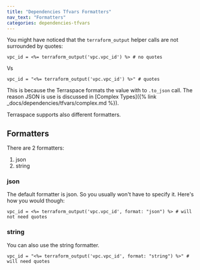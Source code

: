 ```yaml
---
title: "Dependencies Tfvars Formatters"
nav_text: "Formatters"
categories: dependencies-tfvars
---
```


You might have noticed that the `terraform_output` helper calls are not surrounded by quotes:

    vpc_id = <%= terraform_output('vpc.vpc_id') %> # no quotes

Vs

    vpc_id = "<%= terraform_output('vpc.vpc_id') %>" # quotes

This is because the Terraspace formats the value with to `.to_json` call. The reason JSON is use is discussed in [Complex Types]({% link _docs/dependencies/tfvars/complex.md %}).

Terraspace supports also different formatters.

## Formatters

There are 2 formatters:

1. json
2. string

### json

The default formatter is json. So you usually won't have to specify it. Here's how you would though:

    vpc_id = <%= terraform_output('vpc.vpc_id', format: "json") %> # will not need quotes

### string

You can also use the string formatter.

    vpc_id = "<%= terraform_output('vpc.vpc_id', format: "string") %>" # will need quotes
